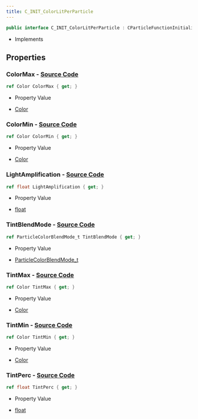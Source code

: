 ```yaml
---
title: C_INIT_ColorLitPerParticle
---
```


```csharp
public interface C_INIT_ColorLitPerParticle : CParticleFunctionInitializer, CParticleFunction, ISchemaClass<CParticleFunction>, ISchemaClass<CParticleFunctionInitializer>, ISchemaClass<C_INIT_ColorLitPerParticle>, ISchemaField, ISchemaClass, INativeHandle
```

- Implements

## Properties

### **ColorMax** - [Source Code](https://github.com/swiftly-solution/swiftlys2/blob/main/managed/src/SwiftlyS2.Generated/Schemas/Interfaces/C_INIT_ColorLitPerParticle.cs#L18)

```csharp
ref Color ColorMax { get; }
```

- Property Value

- [Color](/docs/api/shared/natives/color)

### **ColorMin** - [Source Code](https://github.com/swiftly-solution/swiftlys2/blob/main/managed/src/SwiftlyS2.Generated/Schemas/Interfaces/C_INIT_ColorLitPerParticle.cs#L16)

```csharp
ref Color ColorMin { get; }
```

- Property Value

- [Color](/docs/api/shared/natives/color)

### **LightAmplification** - [Source Code](https://github.com/swiftly-solution/swiftlys2/blob/main/managed/src/SwiftlyS2.Generated/Schemas/Interfaces/C_INIT_ColorLitPerParticle.cs#L28)

```csharp
ref float LightAmplification { get; }
```

- Property Value

- [float](https://learn.microsoft.com/dotnet/api/system.single)

### **TintBlendMode** - [Source Code](https://github.com/swiftly-solution/swiftlys2/blob/main/managed/src/SwiftlyS2.Generated/Schemas/Interfaces/C_INIT_ColorLitPerParticle.cs#L26)

```csharp
ref ParticleColorBlendMode_t TintBlendMode { get; }
```

- Property Value

- [ParticleColorBlendMode_t](/docs/api/shared/schemadefinitions/particlecolorblendmode_t)

### **TintMax** - [Source Code](https://github.com/swiftly-solution/swiftlys2/blob/main/managed/src/SwiftlyS2.Generated/Schemas/Interfaces/C_INIT_ColorLitPerParticle.cs#L22)

```csharp
ref Color TintMax { get; }
```

- Property Value

- [Color](/docs/api/shared/natives/color)

### **TintMin** - [Source Code](https://github.com/swiftly-solution/swiftlys2/blob/main/managed/src/SwiftlyS2.Generated/Schemas/Interfaces/C_INIT_ColorLitPerParticle.cs#L20)

```csharp
ref Color TintMin { get; }
```

- Property Value

- [Color](/docs/api/shared/natives/color)

### **TintPerc** - [Source Code](https://github.com/swiftly-solution/swiftlys2/blob/main/managed/src/SwiftlyS2.Generated/Schemas/Interfaces/C_INIT_ColorLitPerParticle.cs#L24)

```csharp
ref float TintPerc { get; }
```

- Property Value

- [float](https://learn.microsoft.com/dotnet/api/system.single)

